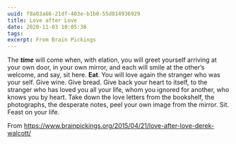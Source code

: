 ```yaml
---
uuid: f8a03a66-21df-403e-b1b0-55d814936929
title: Love after Love
date: 2020-11-03 10:05:38
tags:
excerpt: From Brain Pickings
---
```


The *__time__* will come
when, with elation,
you will greet yourself arriving
at your own door, in your own mirror,
and each will smile at the other’s welcome,
and say, sit here. __Eat__.
You will love again the stranger who was your self.
Give wine. Give bread. Give back your heart
to itself, to the stranger who has loved you
all your life, whom you ignored
for another, who knows you by heart.
Take down the love letters from the bookshelf,
the photographs, the desperate notes,
peel your own image from the mirror.
Sit. Feast on your life.

From <https://www.brainpickings.org/2015/04/21/love-after-love-derek-walcott/> 